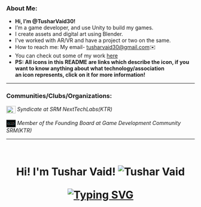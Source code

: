 ### About Me:
- <strong>Hi, I’m @TusharVaid30!</strong>
- I’m a game developer, and use Unity to build my games.
- I create assets and digital art using Blender.
- I've worked with AR/VR and have a project or two on the same.
- How to reach me: My email- tusharvaid30@gmail.com✉️<br>
- You can check out some of my work [here](http://loopinteractive.itch.io/)<br/>
- <strong>PS: All icons in this README are links which describe the icon, if you want to know anything about what technology/association<br/> an icon represents, click   on it for more information!</strong>

<hr/>

### Communities/Clubs/Organizations: 

  <a href="https://www.instagram.com/nexttechlab/?hl=en">
 <img src="https://user-images.githubusercontent.com/68727041/173084120-d2c33fd4-3fd7-4c2e-b172-4ba2e34ee01e.png" width="25px" height="20px" align="center"/></a> <i>Syndicate at SRM NextTechLabs(KTR)</i>
 
   <br>
   <br>
  <a href="https://www.instagram.com/gamedevcom.srm/">
 <img src="assets//clubs//gdc-icon.png" width="25px" height="20px" align="center"/></a> <i>Member of the Founding Board at Game Development Community SRM(KTR)</i>
 
 
  
  <br>
  <hr>
  <br>
  
  <h1 align="center">Hi! I'm Tushar Vaid!
  
<img  src="https://raw.githubusercontent.com/aemmadi/aemmadi/master/wave.gif" alt="Tushar Vaid" width="30px" height="30px">
 
[![Typing SVG](https://readme-typing-svg.herokuapp.com?font=Montserrat&color=%246333F5&vCenter=true&lines=A+Passionate+Game+Developer(Unity);I+work+with+AR+and+VR+development;Always+willing+to+learn+something+new)](https://git.io/typing-svg)

</h1>

